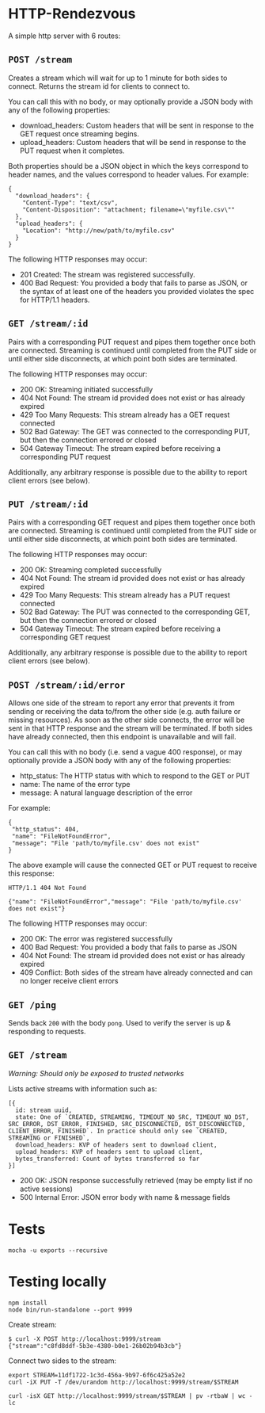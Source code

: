 # HTTP-Rendezvous

A simple http server with 6 routes:

## `POST /stream`

Creates a stream which will wait for up to 1 minute for both sides to connect. Returns the stream id for clients to connect to.

You can call this with no body, or may optionally provide a JSON body with any of the following properties:
* download_headers: Custom headers that will be sent in response to the GET request once streaming begins.
* upload_headers: Custom headers that will be send in response to the PUT request when it completes.

Both properties should be a JSON object in which the keys correspond to header names, and the values correspond to header values. For example:

```
{
  "download_headers": {
    "Content-Type": "text/csv",
    "Content-Disposition": "attachment; filename=\"myfile.csv\""
  },
  "upload_headers": {
    "Location": "http://new/path/to/myfile.csv"
  }
}
```

The following HTTP responses may occur:
* 201 Created: The stream was registered successfully.
* 400 Bad Request: You provided a body that fails to parse as JSON, or the syntax of at least one of the headers you provided violates the spec for HTTP/1.1 headers.  

## `GET /stream/:id`

Pairs with a corresponding PUT request and pipes them together once both are connected. Streaming is continued until completed from the PUT side or until either side disconnects, at which point both sides are terminated.

The following HTTP responses may occur:
* 200 OK: Streaming initiated successfully
* 404 Not Found: The stream id provided does not exist or has already expired
* 429 Too Many Requests: This stream already has a GET request connected
* 502 Bad Gateway: The GET was connected to the corresponding PUT, but then the connection errored or closed
* 504 Gateway Timeout: The stream expired before receiving a corresponding PUT request

Additionally, any arbitrary response is possible due to the ability to report client errors (see below).

## `PUT /stream/:id`

Pairs with a corresponding GET request and pipes them together once both are connected. Streaming is continued until completed from the PUT side or until either side disconnects, at which point both sides are terminated.

The following HTTP responses may occur:
* 200 OK: Streaming completed successfully
* 404 Not Found: The stream id provided does not exist or has already expired
* 429 Too Many Requests: This stream already has a PUT request connected
* 502 Bad Gateway: The PUT was connected to the corresponding GET, but then the connection errored or closed
* 504 Gateway Timeout: The stream expired before receiving a corresponding GET request

Additionally, any arbitrary response is possible due to the ability to report client errors (see below).

## `POST /stream/:id/error`

Allows one side of the stream to report any error that prevents it from sending or receiving the data to/from the other side (e.g. auth failure or missing resources). As soon as the other side connects, the error will be sent in that HTTP response and the stream will be terminated. If both sides have already connected, then this endpoint is unavailable and will fail.

You can call this with no body (i.e. send a vague 400 response), or may optionally provide a JSON body with any of the following properties:
* http_status: The HTTP status with which to respond to the GET or PUT
* name: The name of the error type
* message: A natural language description of the error

For example:

```
{
 "http_status": 404,
 "name": "FileNotFoundError",
 "message": "File 'path/to/myfile.csv' does not exist"
}
```

The above example will cause the connected GET or PUT request to receive this response:

```
HTTP/1.1 404 Not Found

{"name": "FileNotFoundError","message": "File 'path/to/myfile.csv' does not exist"}
```

The following HTTP responses may occur:
* 200 OK: The error was registered successfully
* 400 Bad Request: You provided a body that fails to parse as JSON
* 404 Not Found: The stream id provided does not exist or has already expired
* 409 Conflict: Both sides of the stream have already connected and can no longer receive client errors

## `GET /ping`

Sends back `200` with the body `pong`. Used to verify the server is up & responding to requests.

## `GET /stream`

*Warning: Should only be exposed to trusted networks*

Lists active streams with information such as:

```
[{
  id: stream uuid,
  state: One of `CREATED, STREAMING, TIMEOUT_NO_SRC, TIMEOUT_NO_DST, SRC_ERROR, DST_ERROR, FINISHED, SRC_DISCONNECTED, DST_DISCONNECTED, CLIENT_ERROR, FINISHED`. In practice should only see `CREATED, STREAMING or FINISHED`,
  download_headers: KVP of headers sent to download client,
  upload_headers: KVP of headers sent to upload client,
  bytes_transferred: Count of bytes transferred so far
}]
```

* 200 OK: JSON response successfully retrieved (may be empty list if no active sessions)
* 500 Internal Error: JSON error body with name & message fields

# Tests

```
mocha -u exports --recursive
```

# Testing locally

```
npm install
node bin/run-standalone --port 9999
```

Create stream:

```
$ curl -X POST http://localhost:9999/stream
{"stream":"c8fd8ddf-5b3e-4380-b0e1-26b02b94b3cb"}
```

Connect two sides to the stream:

```
export STREAM=11df1722-1c3d-456a-9b97-6f6c425a52e2
curl -iX PUT -T /dev/urandom http://localhost:9999/stream/$STREAM
```

```
curl -isX GET http://localhost:9999/stream/$STREAM | pv -rtbaW | wc -lc
```
